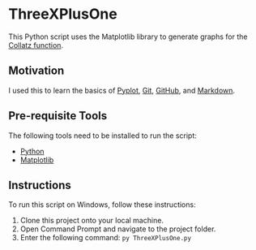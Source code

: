 # ThreeXPlusOne

This Python script uses the Matplotlib library to generate graphs for the [Collatz function](https://www.youtube.com/watch?v=094y1Z2wpJg).


## Motivation

I used this to learn the basics of [Pyplot](https://matplotlib.org/stable/tutorials/introductory/pyplot.html), [Git](https://www.youtube.com/watch?v=8JJ101D3knE), [GitHub](https://www.youtube.com/watch?v=RGOj5yH7evk), and [Markdown](https://www.markdownguide.org/cheat-sheet/).


## Pre-requisite Tools

The following tools need to be installed to run the script:
- [Python](https://www.python.org/downloads/)
- [Matplotlib](https://matplotlib.org/stable/users/installing/index.html)


## Instructions

To run this script on Windows, follow these instructions:
1. Clone this project onto your local machine.
2. Open Command Prompt and navigate to the project folder.
3. Enter the following command: `py ThreeXPlusOne.py`
